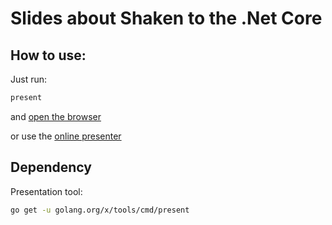 # Slides about Shaken to the .Net Core

## How to use:

Just run:

```bash
present
```

and [open the browser](http://localhost:3999)

or use the [online presenter](http://go-talks.appspot.com/github.com/mantzas/presentations/20161106_shaken_to_the_dotnet_core/shaken_to_the_dotnet_core.slide#1)

## Dependency

Presentation tool:

```bash
go get -u golang.org/x/tools/cmd/present
```
